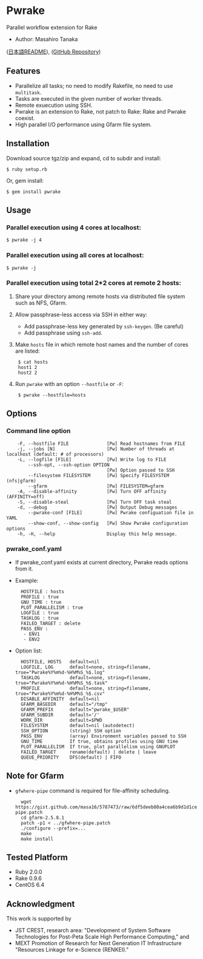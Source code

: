 # Pwrake

Parallel workflow extension for Rake
* Author: Masahiro Tanaka

([日本語README](https://github.com/masa16/pwrake/wiki/Pwrake.ja)),
([GitHub Repository](https://github.com/masa16/pwrake))

## Features

* Parallelize all tasks; no need to modify Rakefile, no need to use `multitask`.
* Tasks are executed in the given number of worker threads.
* Remote exuecution using SSH.
* Pwrake is an extension to Rake, not patch to Rake: Rake and Pwrake coexist.
* High parallel I/O performance using Gfarm file system.

## Installation

Download source tgz/zip and expand, cd to subdir and install:

    $ ruby setup.rb

Or, gem install:

    $ gem install pwrake

## Usage

### Parallel execution using 4 cores at localhost:

    $ pwrake -j 4

### Parallel execution using all cores at localhost:

    $ pwrake -j

### Parallel execution using total 2*2 cores at remote 2 hosts:

1. Share your directory among remote hosts via distributed file system such as NFS, Gfarm.
2. Allow passphrase-less access via SSH in either way:
   * Add passphrase-less key generated by `ssh-keygen`.  (Be careful)
   * Add passphrase using `ssh-add`.
3. Make `hosts` file in which remote host names and the number of cores are listed:

        $ cat hosts
        host1 2
        host2 2

4. Run `pwrake` with an option `--hostfile` or `-F`:

        $ pwrake --hostfile=hosts

## Options

### Command line option

        -F, --hostfile FILE              [Pw] Read hostnames from FILE
        -j, --jobs [N]                   [Pw] Number of threads at localhost (default: # of processors)
        -L, --logfile [FILE]             [Pw] Write log to FILE
            --ssh-opt, --ssh-option OPTION
                                         [Pw] Option passed to SSH
            --filesystem FILESYSTEM      [Pw] Specify FILESYSTEM (nfs|gfarm)
            --gfarm                      [Pw] FILESYSTEM=gfarm
        -A, --disable-affinity           [Pw] Turn OFF affinity (AFFINITY=off)
        -S, --disable-steal              [Pw] Turn OFF task steal
        -d, --debug                      [Pw] Output Debug messages
            --pwrake-conf [FILE]         [Pw] Pwrake configuation file in YAML
            --show-conf, --show-config   [Pw] Show Pwrake configuration options
        -h, -H, --help                   Display this help message.

### pwrake_conf.yaml

* If pwrake_conf.yaml exists at current directory, Pwrake reads options from it.
* Example:

        HOSTFILE : hosts
        PROFILE : true
        GNU_TIME : true
        PLOT_PARALLELISM : true
        LOGFILE : true
        TASKLOG : true
        FAILED_TARGET : delete
        PASS_ENV :
         - ENV1
         - ENV2

* Option list:

        HOSTFILE, HOSTS   default=nil
        LOGFILE, LOG      default=none, string=filename, true="Pwrake%Y%m%d-%H%M%S_%$.log"
        TASKLOG           default=none, string=filename, true="Pwrake%Y%m%d-%H%M%S_%$.task"
        PROFILE           default=none, string=filename, true="Pwrake%Y%m%d-%H%M%S_%$.csv"
        DISABLE_AFFINITY  default=nil
        GFARM_BASEDIR     default="/tmp"
        GFARM_PREFIX      default="pwrake_$USER"
        GFARM_SUBDIR      default='/'
        WORK_DIR          default=$PWD
        FILESYSTEM        default=nil (autodetect)
        SSH_OPTION        (string) SSH option
        PASS_ENV          (array) Environment variables passed to SSH
        GNU_TIME          If true, obtains profiles using GNU time
        PLOT_PARALLELISM  If true, plot parallelism using GNUPLOT
        FAILED_TARGET     rename(default) | delete | leave
        QUEUE_PRIORITY    DFS(default) | FIFO

## Note for Gfarm

* `gfwhere-pipe` command is required for file-affinity scheduling.

        wget https://gist.github.com/masa16/5787473/raw/6df5deeb80a4cea6b9d1d1ce01f390f65d650717/gfwhere-pipe.patch
        cd gfarm-2.5.8.1
        patch -p1 < ../gfwhere-pipe.patch
        ./configure --prefix=...
        make
        make install

## Tested Platform

* Ruby 2.0.0
* Rake 0.9.6
* CentOS 6.4

## Acknowledgment

This work is supported by
* JST CREST, research area: "Development of System Software Technologies for Post-Peta Scale High Performance Computing," and
* MEXT Promotion of Research for Next Generation IT Infrastructure "Resources Linkage for e-Science (RENKEI)."
